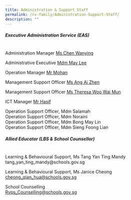 ```yaml
---
title: Administration & Support Staff
permalink: /rv-family/Administration-Support-Staff/
description: ""
---
```

##### Executive Administration Service (EAS)
<br>
Administration Manager <a href="mailto:chen_wanying@schools.gov.sg">Ms Chen Wanying</a><br>

Administrative Executive <a href="lee_siew_kim@schools.gov.sg">Mdm May Lee</a><br>

Operation Manager <a href="chandramohan_arumugam@schools.gov.sg">Mr Mohan</a><br>

Management Support Officer
<a href="ang_aizhen@schools.gov.sg">Ms Ang Ai Zhen </a><br>

Management Support Officer <a href="theresa_woo_wai_mun@schools.gov.sg">Ms Theresa Woo Wai Mun</a><br>

ICT Manager <a href="muhammad_hasif_mohd_hanifah@moe.edu.sg">Mr Hasif</a><br>

Operation Support Officer, Mdm Salamah<br>
Operation Support Officer, Mdm Noraini<br>
Operation Support Officer, Mdm Bong May Lin<br>
Operation Support Officer, Mdm Sieng Foong Lian<br>

##### Allied Educator (LBS & School Counsellor)
<br>
Learning & Behavioural Support, Ms Tang Yan Ting Mandy<br>
tang_yan_ting_mandy@schools.gov.sg<br>

Learning & Behavioural Support, Ms Janice Cheong<br>
cheong_qian_hua@schools.gov.sg<br>

School Counselling<br>
Rvps_Counselling@schools.gov.sg
